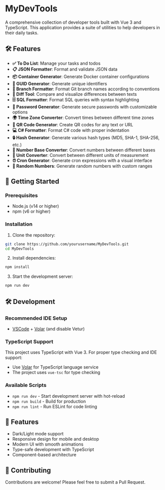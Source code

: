 # MyDevTools

A comprehensive collection of developer tools built with Vue 3 and TypeScript. This application provides a suite of utilities to help developers in their daily tasks.

## 🛠️ Features

- **✅ To Do List**: Manage your tasks and todos
- **📋 JSON Formatter**: Format and validate JSON data
- **📦 Container Generator**: Generate Docker container configurations
- **🔑 GUID Generator**: Generate unique identifiers
- **🔀 Branch Formatter**: Format Git branch names according to conventions
- **🔄 Diff Tool**: Compare and visualize differences between texts
- **🗄️ SQL Formatter**: Format SQL queries with syntax highlighting
- **🔐 Password Generator**: Generate secure passwords with customizable options
- **🌍 Time Zone Converter**: Convert times between different time zones
- **📱 QR Code Generator**: Create QR codes for any text or URL
- **💻 C# Formatter**: Format C# code with proper indentation
- **🔒 Hash Generator**: Generate various hash types (MD5, SHA-1, SHA-256, etc.)
- **🔢 Number Base Converter**: Convert numbers between different bases
- **📏 Unit Converter**: Convert between different units of measurement
- **⏰ Cron Generator**: Generate cron expressions with a visual interface
- **🎲 Random Numbers**: Generate random numbers with custom ranges

## 🚀 Getting Started

### Prerequisites

- Node.js (v14 or higher)
- npm (v6 or higher)

### Installation

1. Clone the repository:
```sh
git clone https://github.com/yourusername/MyDevTools.git
cd MyDevTools
```

2. Install dependencies:
```sh
npm install
```

3. Start the development server:
```sh
npm run dev
```

## 🛠️ Development

### Recommended IDE Setup

- [VSCode](https://code.visualstudio.com/) + [Volar](https://marketplace.visualstudio.com/items?itemName=Vue.volar) (and disable Vetur)

### TypeScript Support

This project uses TypeScript with Vue 3. For proper type checking and IDE support:
- Use [Volar](https://marketplace.visualstudio.com/items?itemName=Vue.volar) for TypeScript language service
- The project uses `vue-tsc` for type checking

### Available Scripts

- `npm run dev` - Start development server with hot-reload
- `npm run build` - Build for production
- `npm run lint` - Run ESLint for code linting

## 🎨 Features

- Dark/Light mode support
- Responsive design for mobile and desktop
- Modern UI with smooth animations
- Type-safe development with TypeScript
- Component-based architecture

## 🤝 Contributing

Contributions are welcome! Please feel free to submit a Pull Request.
